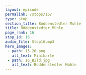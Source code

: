 ```yaml
---
layout: episode
permalink: /stops/16/
type: stop
section_title: Böddenstedter Mühle
title: Böddenstedter Mühle
page_rank: 16
stop_id: 16
audio_file: Stop16.mp3
hero_images:
 - path: 15-20.png
   alt_text: Minikarte
 - path: 16_Bild.jpg
   alt_text: Böddenstedter Mühle
---
```

